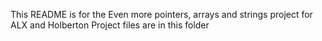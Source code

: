 This README is for the Even more pointers, arrays and strings project for ALX and Holberton
Project files are in this folder
